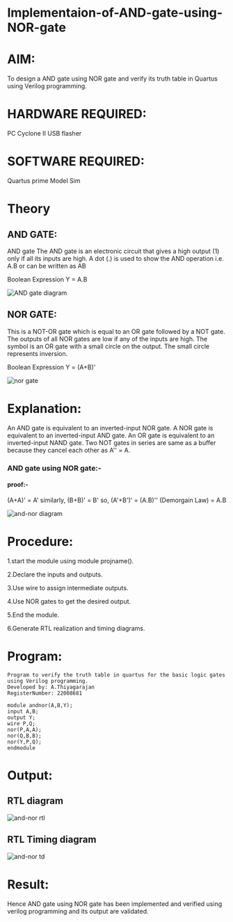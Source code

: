 # Implementaion-of-AND-gate-using-NOR-gate
# AIM:
To design a AND gate using NOR gate and verify its truth table in Quartus using Verilog programming.

# HARDWARE REQUIRED:
PC
Cyclone II
USB flasher

# SOFTWARE REQUIRED:
Quartus prime Model Sim

# Theory
## AND GATE: 
AND gate The AND gate is an electronic circuit that gives a high output (1) only if all its inputs are high. A dot (.) is used to show the AND operation i.e. A.B or can be written as AB

Boolean Expression Y = A.B

![AND gate diagram](https://user-images.githubusercontent.com/118707693/213923370-e508f517-7dde-40b0-8ca0-81d7ddc0df8c.png)



## NOR GATE:
This is a NOT-OR gate which is equal to an OR gate followed by a NOT gate. The outputs of all NOR gates are low if any of the inputs are high. The symbol is an OR gate with a small circle on the output. The small circle represents inversion.

Boolean Expression Y = (A+B)'

![nor gate](https://user-images.githubusercontent.com/118707693/213923350-7fdfe8b7-c0f1-4925-bb22-de0f010fd274.png)


# Explanation:
An AND gate is equivalent to an inverted-input NOR gate. A NOR gate is equivalent to an inverted-input AND gate. An OR gate is equivalent to an inverted-input NAND gate. Two NOT gates in series are same as a buffer because they cancel each other as A'' = A.

### AND gate using NOR gate:-
#### proof:-

(A+A)' = A' similarly, (B+B)' = B'
so, (A'+B')' = (A.B)'' (Demorgain Law)
= A.B

![and-nor diagram ](https://user-images.githubusercontent.com/118707693/213922690-bde57394-49ae-47e8-8c3f-b7a489d5da83.png)


# Procedure:

1.start the module using module projname().

2.Declare the inputs and outputs.

3.Use wire to assign intermediate outputs.

4.Use NOR gates to get the desired output.

5.End the module.

6.Generate RTL realization and timing diagrams.

# Program:
```
Program to verify the truth table in quartus for the basic logic gates using Verilog programming.
Developed by: A.Thiyagarajan
RegisterNumber: 22008681

module andnor(A,B,Y);
input A,B;
output Y;
wire P,Q;
nor(P,A,A);
nor(Q,B,B);
nor(Y,P,Q);
endmodule
```
# Output:

## RTL diagram
![and-nor rtl](https://user-images.githubusercontent.com/118707693/213922813-86c3ad2b-c4c8-42d9-b689-5841de1e98c8.jpg)


## RTL Timing diagram
![and-nor td](https://user-images.githubusercontent.com/118707693/213922825-245eb0ca-2703-47a6-a13a-086fc2aa366d.jpg)



# Result:
Hence AND gate using NOR gate has been implemented and verified using verilog programming and its output are validated.








